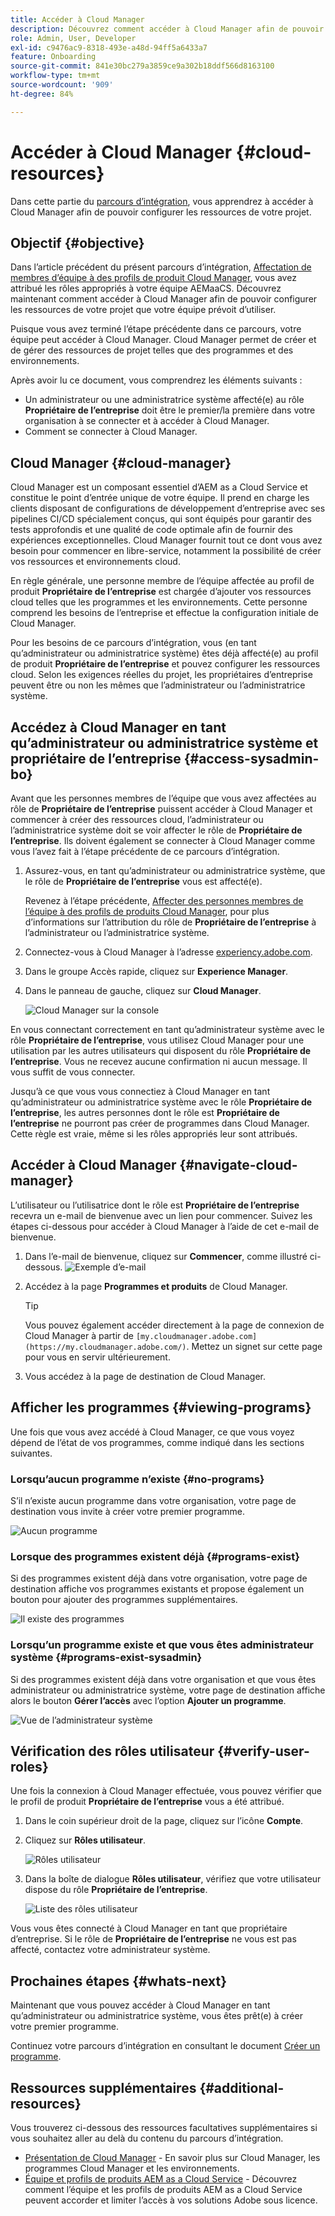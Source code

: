 ```yaml
---
title: Accéder à Cloud Manager
description: Découvrez comment accéder à Cloud Manager afin de pouvoir configurer les ressources de votre projet.
role: Admin, User, Developer
exl-id: c9476ac9-8318-493e-a48d-94ff5a6433a7
feature: Onboarding
source-git-commit: 841e30bc279a3859ce9a302b18ddf566d8163100
workflow-type: tm+mt
source-wordcount: '909'
ht-degree: 84%

---
```


# Accéder à Cloud Manager {#cloud-resources}

Dans cette partie du [parcours d’intégration](overview.md), vous apprendrez à accéder à Cloud Manager afin de pouvoir configurer les ressources de votre projet.

## Objectif {#objective}

Dans l’article précédent du présent parcours d’intégration, [Affectation de membres d’équipe à des profils de produit Cloud Manager](assign-profiles-cloud-manager.md), vous avez attribué les rôles appropriés à votre équipe AEMaaCS. Découvrez maintenant comment accéder à Cloud Manager afin de pouvoir configurer les ressources de votre projet que votre équipe prévoit d’utiliser.

Puisque vous avez terminé l’étape précédente dans ce parcours, votre équipe peut accéder à Cloud Manager. Cloud Manager permet de créer et de gérer des ressources de projet telles que des programmes et des environnements.

Après avoir lu ce document, vous comprendrez les éléments suivants :

* Un administrateur ou une administratrice système affecté(e) au rôle **Propriétaire de l’entreprise** doit être le premier/la première dans votre organisation à se connecter et à accéder à Cloud Manager.
* Comment se connecter à Cloud Manager.

## Cloud Manager {#cloud-manager}

Cloud Manager est un composant essentiel d’AEM as a Cloud Service et constitue le point d’entrée unique de votre équipe. Il prend en charge les clients disposant de configurations de développement d’entreprise avec ses pipelines CI/CD spécialement conçus, qui sont équipés pour garantir des tests approfondis et une qualité de code optimale afin de fournir des expériences exceptionnelles. Cloud Manager fournit tout ce dont vous avez besoin pour commencer en libre-service, notamment la possibilité de créer vos ressources et environnements cloud.

En règle générale, une personne membre de l’équipe affectée au profil de produit **Propriétaire de l’entreprise** est chargée d’ajouter vos ressources cloud telles que les programmes et les environnements. Cette personne comprend les besoins de l’entreprise et effectue la configuration initiale de Cloud Manager.

Pour les besoins de ce parcours d’intégration, vous (en tant qu’administrateur ou administratrice système) êtes déjà affecté(e) au profil de produit **Propriétaire de l’entreprise** et pouvez configurer les ressources cloud. Selon les exigences réelles du projet, les propriétaires d’entreprise peuvent être ou non les mêmes que l’administrateur ou l’administratrice système.

## Accédez à Cloud Manager en tant qu’administrateur ou administratrice système et propriétaire de l’entreprise {#access-sysadmin-bo}

Avant que les personnes membres de l’équipe que vous avez affectées au rôle de **Propriétaire de l’entreprise** puissent accéder à Cloud Manager et commencer à créer des ressources cloud, l’administrateur ou l’administratrice système doit se voir affecter le rôle de **Propriétaire de l’entreprise**. Ils doivent également se connecter à Cloud Manager comme vous l’avez fait à l’étape précédente de ce parcours d’intégration.

1. Assurez-vous, en tant qu’administrateur ou administratrice système, que le rôle de **Propriétaire de l’entreprise** vous est affecté(e).

   Revenez à l’étape précédente, [Affecter des personnes membres de l’équipe à des profils de produits Cloud Manager](assign-profiles-cloud-manager.md), pour plus d’informations sur l’attribution du rôle de **Propriétaire de l’entreprise** à l’administrateur ou l’administratrice système.

1. Connectez-vous à Cloud Manager à l’adresse [experiency.adobe.com](https://experience.adobe.com/).
1. Dans le groupe Accès rapide, cliquez sur **Experience Manager**.
1. Dans le panneau de gauche, cliquez sur **Cloud Manager**.

   ![Cloud Manager sur la console](/help/journey-onboarding/assets/consol-cloud-manager.png)

En vous connectant correctement en tant qu’administrateur système avec le rôle **Propriétaire de l’entreprise**, vous utilisez Cloud Manager pour une utilisation par les autres utilisateurs qui disposent du rôle **Propriétaire de l’entreprise**. Vous ne recevez aucune confirmation ni aucun message. Il vous suffit de vous connecter.

Jusqu’à ce que vous vous connectiez à Cloud Manager en tant qu’administrateur ou administratrice système avec le rôle **Propriétaire de l’entreprise**, les autres personnes dont le rôle est **Propriétaire de l’entreprise** ne pourront pas créer de programmes dans Cloud Manager. Cette règle est vraie, même si les rôles appropriés leur sont attribués.

## Accéder à Cloud Manager {#navigate-cloud-manager}

L’utilisateur ou l’utilisatrice dont le rôle est **Propriétaire de l’entreprise** recevra un e-mail de bienvenue avec un lien pour commencer. Suivez les étapes ci-dessous pour accéder à Cloud Manager à l’aide de cet e-mail de bienvenue.

1. Dans l’e-mail de bienvenue, cliquez sur **Commencer**, comme illustré ci-dessous.
   ![Exemple d’e-mail](/help/journey-onboarding/assets/get-started-email.png)

1. Accédez à la page **Programmes et produits** de Cloud Manager.

   >[!TIP]
   >
   >Vous pouvez également accéder directement à la page de connexion de Cloud Manager à partir de `[my.cloudmanager.adobe.com](https://my.cloudmanager.adobe.com/)`. Mettez un signet sur cette page pour vous en servir ultérieurement.

1. Vous accédez à la page de destination de Cloud Manager.

<!-- OLD
Alternatively, you can navigate to Cloud Manager's **Programs and Products** page from the Adobe Experience Cloud home page using these steps.

1. Navigate directly to [Adobe Experience Cloud](https://experience.adobe.com) and login using your Adobe ID.

1. From the Adobe Experience Cloud home page, select **Experience Manager** to open the AEM home page.

   ![Experience Cloud homepage](/help/journey-onboarding/assets/setup-resources2.png)

1. On the **Cloud Manager** tile, select **Launch**.

   ![AEM home page](/help/journey-onboarding/assets/setup-resources3.png)

1. After successfully logging on, you are directed to the Cloud Manager landing page. See [Viewing Cloud Manager's Programs](#viewing-programs) for more details.

How you access your programs and products via Cloud Manager is up to you and has no effect on how you use Cloud Manager or how you manage your programs.

>[!NOTE]
>
>Depending on the roles assigned in Cloud Manager and the state of the application, you see different screens while using the Cloud Manager user interface. -->

## Afficher les programmes {#viewing-programs}

Une fois que vous avez accédé à Cloud Manager, ce que vous voyez dépend de l’état de vos programmes, comme indiqué dans les sections suivantes.

### Lorsqu’aucun programme n’existe {#no-programs}

S’il n’existe aucun programme dans votre organisation, votre page de destination vous invite à créer votre premier programme.

![Aucun programme](/help/journey-onboarding/assets/cloud-manager-programs-do-not-exist.png)

### Lorsque des programmes existent déjà {#programs-exist}

Si des programmes existent déjà dans votre organisation, votre page de destination affiche vos programmes existants et propose également un bouton pour ajouter des programmes supplémentaires.

![Il existe des programmes](/help/journey-onboarding/assets/cloud-manager-programs-exist.png)

### Lorsqu’un programme existe et que vous êtes administrateur système {#programs-exist-sysadmin}

Si des programmes existent déjà dans votre organisation et que vous êtes administrateur ou administratrice système, votre page de destination affiche alors le bouton **Gérer l’accès** avec l’option **Ajouter un programme**.

![Vue de l’administrateur système](/help/journey-onboarding/assets/cloud-manager-programs-as-sysadmin.png)

## Vérification des rôles utilisateur {#verify-user-roles}

Une fois la connexion à Cloud Manager effectuée, vous pouvez vérifier que le profil de produit **Propriétaire de l’entreprise** vous a été attribué.

1. Dans le coin supérieur droit de la page, cliquez sur l’icône **Compte**.

1. Cliquez sur **Rôles utilisateur**.

   ![Rôles utilisateur](/help/journey-onboarding/assets/cloud-manager-user-roles.png)

1. Dans la boîte de dialogue **Rôles utilisateur**, vérifiez que votre utilisateur dispose du rôle **Propriétaire de l’entreprise**.

   ![Liste des rôles utilisateur](/help/journey-onboarding/assets/cloud-manager-user-roles-business-owner.png)

Vous vous êtes connecté à Cloud Manager en tant que propriétaire d’entreprise. Si le rôle de **Propriétaire de l’entreprise** ne vous est pas affecté, contactez votre administrateur système.

## Prochaines étapes {#whats-next}

Maintenant que vous pouvez accéder à Cloud Manager en tant qu’administrateur ou administratrice système, vous êtes prêt(e) à créer votre premier programme.

Continuez votre parcours d’intégration en consultant le document [Créer un programme](create-program.md).

## Ressources supplémentaires {#additional-resources}

Vous trouverez ci-dessous des ressources facultatives supplémentaires si vous souhaitez aller au delà du contenu du parcours d’intégration.

* [Présentation de Cloud Manager](/help/onboarding/cloud-manager-introduction.md) -
En savoir plus sur Cloud Manager, les programmes Cloud Manager et les environnements.
* [Équipe et profils de produits AEM as a Cloud Service](/help/onboarding/aem-cs-team-product-profiles.md) - Découvrez comment l’équipe et les profils de produits AEM as a Cloud Service peuvent accorder et limiter l’accès à vos solutions Adobe sous licence.
<!-- ERROR: Not Found (HTTP error 404) * [AEM Champion Tips and Tricks - Cloud Manager UI](https://experienceleague.adobe.com/docs/experience-manager-learn/cloud-service/expert-resources/aem-champions/cloud-manager-ui.md) - Watch this video for an overview of Cloud Manager's UI from an AEM champion. -->
